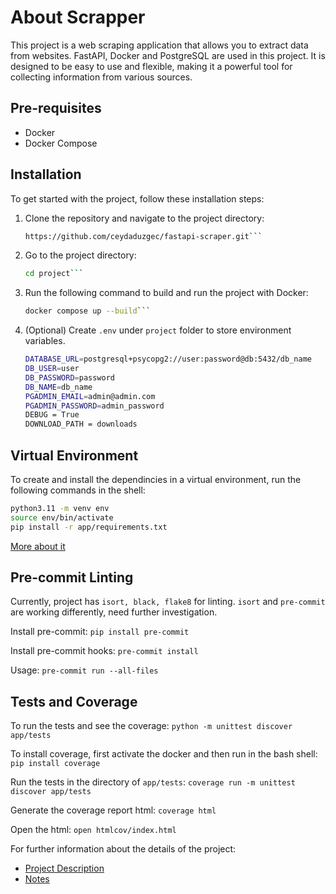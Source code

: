 # About Scrapper

This project is a web scraping application that allows you to extract data from websites.
FastAPI, Docker and PostgreSQL are used in this project.
It is designed to be easy to use and flexible, making it a powerful tool for collecting information from various sources.

## Pre-requisites

- Docker
- Docker Compose

## Installation

To get started with the project, follow these installation steps:

1. Clone the repository and navigate to the project directory:

   ```bash
   https://github.com/ceydaduzgec/fastapi-scraper.git```

2. Go to the project directory:

   ```bash
   cd project```

3. Run the following command to build and run the project with Docker:

   ```bash
   docker compose up --build```

4. (Optional) Create `.env` under `project` folder to store environment variables.

    ```bash
    DATABASE_URL=postgresql+psycopg2://user:password@db:5432/db_name
    DB_USER=user
    DB_PASSWORD=password
    DB_NAME=db_name
    PGADMIN_EMAIL=admin@admin.com
    PGADMIN_PASSWORD=admin_password
    DEBUG = True
    DOWNLOAD_PATH = downloads
    ```


## Virtual Environment

To create and install the dependincies in a virtual environment, run the following commands in the shell:

```bash
python3.11 -m venv env
source env/bin/activate
pip install -r app/requirements.txt
```

[More about it](https://www.freecodecamp.org/news/how-to-setup-virtual-environments-in-python/)

## Pre-commit Linting

Currently, project has `isort, black, flake8` for linting.
`isort` and `pre-commit` are working differently, need further investigation.

Install pre-commit:
`pip install pre-commit`

Install pre-commit hooks:
`pre-commit install`

Usage:
`pre-commit run --all-files`

## Tests and Coverage

To run the tests and see the coverage:
`python -m unittest discover app/tests`

To install coverage, first activate the docker and then run in the bash shell:
`pip install coverage`

Run the tests in the directory of `app/tests`:
`coverage run -m unittest discover app/tests`

Generate the coverage report html:
`coverage html`

Open the html:
`open htmlcov/index.html`

For further information about the details of the project:

- [Project Description](project_description.md)
- [Notes](notes.md)